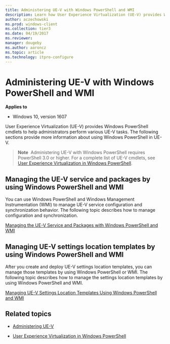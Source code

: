 ```yaml
---
title: Administering UE-V with Windows PowerShell and WMI
description: Learn how User Experience Virtualization (UE-V) provides Windows PowerShell cmdlets to help administrators perform various UE-V tasks.
author: aczechowski
ms.prod: windows-client
ms.collection: tier3
ms.date: 04/19/2017
ms.reviewer: 
manager: dougeby
ms.author: aaroncz
ms.topic: article
ms.technology: itpro-configure
---
```


# Administering UE-V with Windows PowerShell and WMI

**Applies to**
-   Windows 10, version 1607

User Experience Virtualization (UE-V) provides Windows PowerShell cmdlets to help administrators perform various UE-V tasks. The following sections provide more information about using Windows PowerShell in UE-V.

> **Note**&nbsp;&nbsp;Administering UE-V with Windows PowerShell requires PowerShell 3.0 or higher. For a complete list of UE-V cmdlets, see [User Experience Virtualization in Windows PowerShell](/powershell/module/uev/).

## Managing the UE-V service and packages by using Windows PowerShell and WMI

You can use Windows PowerShell and Windows Management Instrumentation (WMI) to manage UE-V service configuration and synchronization behavior. The following topic describes how to manage configuration and synchronization.

[Managing the UE-V Service and Packages with Windows PowerShell and WMI](uev-managing-uev-agent-and-packages-with-windows-powershell-and-wmi.md)

## Managing UE-V settings location templates by using Windows PowerShell and WMI


After you create and deploy UE-V settings location templates, you can manage those templates by using Windows PowerShell or WMI. The following topic describes how to manage the settings location templates by using Windows PowerShell and WMI.

[Managing UE-V Settings Location Templates Using Windows PowerShell and WMI](uev-managing-settings-location-templates-using-windows-powershell-and-wmi.md)





## Related topics

- [Administering UE-V](uev-administering-uev.md)

- [User Experience Virtualization in Windows PowerShell](/powershell/module/uev/)
